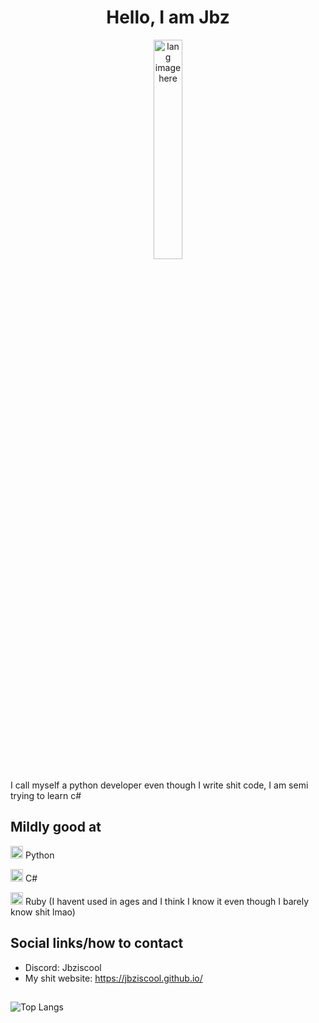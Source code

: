<h1 align="center">Hello, I am Jbz</h1>

<p align="center"><img width="30%" src="https://github.com/alansmathew/alansmathew/raw/master/lang.gif" alt="lang image here" /></p>


<p>I call myself a python developer even though I write shit code, I am semi trying to learn c#</p>

## Mildly good at

<img width="20" src="https://external-content.duckduckgo.com/iu/?u=https%3A%2F%2Flogos-download.com%2Fwp-content%2Fuploads%2F2016%2F10%2FPython_logo_icon.png&f=1&nofb=1" /> Python

<img width="20" src="https://i.imgur.com/1WcR1qE.png" /> C#

<img width="20" src="https://banner2.cleanpng.com/20180811/fwb/kisspng--5b6f68be63a406.9717291515340279664081.jpg" /> Ruby (I havent used in ages and I think I know it even though I barely know shit lmao)


## Social links/how to contact
- Discord: Jbziscool
- My shit website: https://jbziscool.github.io/

## 

![Top Langs](https://github-readme-stats.vercel.app/api/top-langs/?username=Jbziscool&theme=github_dark&layout=compact&border_color=4C8EDA&card_width=445&border_radius=12)
